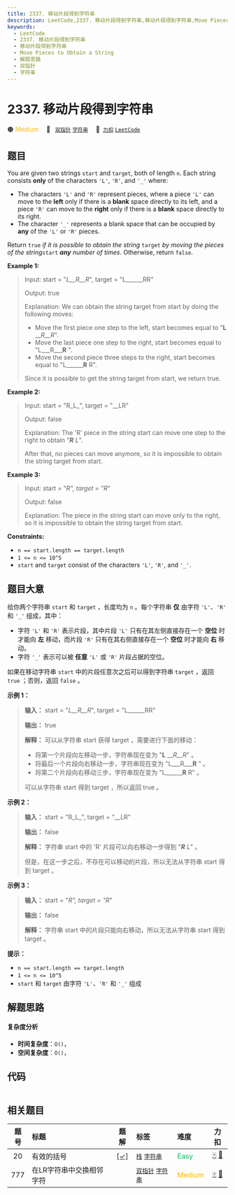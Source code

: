 ```yaml
---
title: 2337. 移动片段得到字符串
description: LeetCode,2337. 移动片段得到字符串,移动片段得到字符串,Move Pieces to Obtain a String,解题思路,双指针,字符串
keywords:
  - LeetCode
  - 2337. 移动片段得到字符串
  - 移动片段得到字符串
  - Move Pieces to Obtain a String
  - 解题思路
  - 双指针
  - 字符串
---
```


# 2337. 移动片段得到字符串

🟠 <font color=#ffb800>Medium</font>&emsp; 🔖&ensp; [`双指针`](/tag/two-pointers.md) [`字符串`](/tag/string.md)&emsp; 🔗&ensp;[`力扣`](https://leetcode.cn/problems/move-pieces-to-obtain-a-string) [`LeetCode`](https://leetcode.com/problems/move-pieces-to-obtain-a-string)

## 题目

You are given two strings `start` and `target`, both of length `n`. Each
string consists **only** of the characters `'L'`, `'R'`, and `'_'` where:

  * The characters `'L'` and `'R'` represent pieces, where a piece `'L'` can move to the **left** only if there is a **blank** space directly to its left, and a piece `'R'` can move to the **right** only if there is a **blank** space directly to its right.
  * The character `'_'` represents a blank space that can be occupied by **any** of the `'L'` or `'R'` pieces.

Return `true` _if it is possible to obtain the string_ `target` _by moving the
pieces of the string_`start` _**any** number of times_. Otherwise, return
`false`.



**Example 1:**

> Input: start = "_L__R__R_", target = "L______RR"
> 
> Output: true
> 
> Explanation: We can obtain the string target from start by doing the following moves:
> - Move the first piece one step to the left, start becomes equal to "**L** ___R__R_".
> - Move the last piece one step to the right, start becomes equal to "L___R___**R** ".
> - Move the second piece three steps to the right, start becomes equal to "L______**R** R".
> 
> Since it is possible to get the string target from start, we return true.

**Example 2:**

> Input: start = "R_L_", target = "__LR"
> 
> Output: false
> 
> Explanation: The 'R' piece in the string start can move one step to the right to obtain "_**R** L_".
> 
> After that, no pieces can move anymore, so it is impossible to obtain the string target from start.

**Example 3:**

> Input: start = "_R", target = "R_"
> 
> Output: false
> 
> Explanation: The piece in the string start can move only to the right, so it is impossible to obtain the string target from start.



**Constraints:**

  * `n == start.length == target.length`
  * `1 <= n <= 10^5`
  * `start` and `target` consist of the characters `'L'`, `'R'`, and `'_'`.


## 题目大意

给你两个字符串 `start` 和 `target` ，长度均为 `n` 。每个字符串 **仅** 由字符 `'L'`、`'R'` 和 `'_'`
组成，其中：

  * 字符 `'L'` 和 `'R'` 表示片段，其中片段 `'L'` 只有在其左侧直接存在一个 **空位** 时才能向 **左** 移动，而片段 `'R'` 只有在其右侧直接存在一个 **空位** 时才能向 **右** 移动。
  * 字符 `'_'` 表示可以被 **任意** `'L'` 或 `'R'` 片段占据的空位。

如果在移动字符串 `start` 中的片段任意次之后可以得到字符串 `target` ，返回 `true` ；否则，返回 `false` 。



**示例 1：**

> 
> 
> 
> 
> 
> **输入：** start = "_L__R__R_", target = "L______RR"
> 
> **输出：** true
> 
> **解释：** 可以从字符串 start 获得 target ，需要进行下面的移动：
> - 将第一个片段向左移动一步，字符串现在变为 "**L** ___R__R_" 。
> - 将最后一个片段向右移动一步，字符串现在变为 "L___R___**R** " 。
> - 将第二个片段向右移动三步，字符串现在变为 "L______**R** R" 。
> 
> 可以从字符串 start 得到 target ，所以返回 true 。
> 
> 

**示例 2：**

> 
> 
> 
> 
> 
> **输入：** start = "R_L_", target = "__LR"
> 
> **输出：** false
> 
> **解释：** 字符串 start 中的 'R' 片段可以向右移动一步得到 "_**R** L_" 。
> 
> 但是，在这一步之后，不存在可以移动的片段，所以无法从字符串 start 得到 target 。
> 
> 

**示例 3：**

> 
> 
> 
> 
> 
> **输入：** start = "_R", target = "R_"
> 
> **输出：** false
> 
> **解释：** 字符串 start 中的片段只能向右移动，所以无法从字符串 start 得到 target 。



**提示：**

  * `n == start.length == target.length`
  * `1 <= n <= 10^5`
  * `start` 和 `target` 由字符 `'L'`、`'R'` 和 `'_'` 组成


## 解题思路

#### 复杂度分析

- **时间复杂度**：`O()`，
- **空间复杂度**：`O()`，

## 代码

```javascript

```

## 相关题目

<!-- prettier-ignore -->
| 题号 | 标题 | 题解 | 标签 | 难度 | 力扣 |
| :------: | :------ | :------: | :------ | :------ | :------: |
| 20 | 有效的括号 | [[✓]](/problem/0020.md) |  [`栈`](/tag/stack.md) [`字符串`](/tag/string.md) | <font color=#15bd66>Easy</font> | [🀄️](https://leetcode.cn/problems/valid-parentheses) [🔗](https://leetcode.com/problems/valid-parentheses) |
| 777 | 在LR字符串中交换相邻字符 |  |  [`双指针`](/tag/two-pointers.md) [`字符串`](/tag/string.md) | <font color=#ffb800>Medium</font> | [🀄️](https://leetcode.cn/problems/swap-adjacent-in-lr-string) [🔗](https://leetcode.com/problems/swap-adjacent-in-lr-string) |